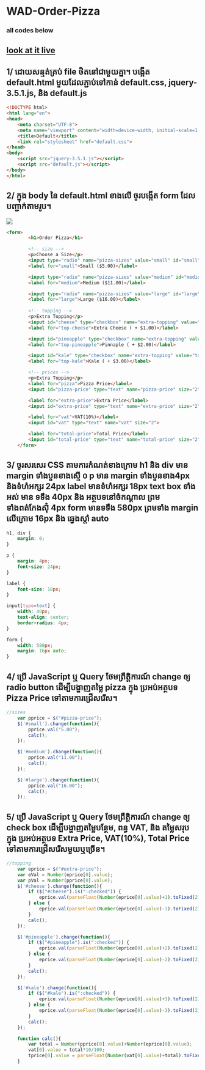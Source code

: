 # WAD-Order-Pizza

### all codes below

## [look at it live](https://captkraken.github.io/WAD-test/)

## 1/ ដោយសន្មត់គ្រប់ file ថិតនៅជាមួយគ្នា។ បង្កើត default.html មួយដែលភ្ជាប់ទៅកាន់ default.css, jquery-3.5.1.js, និង default.js

```html
<!DOCTYPE html>
<html lang="en">
<head>
    <meta charset="UTF-8">
    <meta name="viewport" content="width=device-width, initial-scale=1.0">
    <title>Default</title>
    <link rel="stylesheet" href="default.css">
</head>
<body>
    <script src="jquery-3.5.1.js"></script>
    <script src="default.js"></script>
</body>
</html>
```

## 2/ ក្នុង body នៃ default.html ខាងលើ ចូរបង្កើត form ដែលបញ្ជាក់តាមរូប។

![](https://lists.office.com/Images/2017eaab-53af-49e9-8125-5d60a193d9ad/b71eb69d-6421-4f57-8a86-67009e032ce5/TD4M6T3KR62S0B8G1T28ME7RHY/09c4ca43-6ef8-4c3d-bd04-23f0e015c8cd)

```html
<form>
        <h1>Order Pizza</h1>

        <!-- size -->
        <p>Choose a Size</p>
        <input type="radio" name="pizza-sizes" value="small" id="small" />
        <label for="small">Small ($5.00)</label>

        <input type="radio" name="pizza-sizes" value="medium" id="medium" />
        <label for="medium">Medium ($11.00)</label>

        <input type="radio" name="pizza-sizes" value="large" id="large" checked="checked" />
        <label for="large">Large ($16.00)</label>
        
        <!-- topping -->
        <p>Extra Topping</p>
        <input id="cheese" type="checkbox" name="extra-topping" value="top-cheese" />
        <label for="top-cheese">Extra Cheese ( + $1.00)</label>

        <input id="pineapple" type="checkbox" name="extra-topping" value="top-pineapple" />
        <label for="top-pineapple">Pinnaple ( + $2.00)</label>

        <input id="kale" type="checkbox" name="extra-topping" value="top-kale" />
        <label for="top-kale">Kale ( + $3.00)</label>

        <!-- prices -->
        <p>Extra Topping</p>
        <label for="pizza">Pizza Price</label>
        <input id="pizza-price" type="text" name="pizza-price" size="2" value="10.10">

        <label for="extra-price">Extra Price</label>
        <input id="extra-price" type="text" name="extra-price" size="2">

        <label for="vat">VAT(10%)</label>
        <input id="vat" type="text" name="vat" size="2">

        <label for="total-price">Total Price</label>
        <input id="total-price" type="text" name="total-price" size="2">
    </form>
```
## 3/ ចូរសរសេរ CSS តាមការកំណត់ខាងក្រោម h1 និង div មាន margin ទាំងបួនខាងស្មើ ០ p មាន margin ទាំងបួនខាង4px និងទំហំអក្សរ 24px label មានទំហំអក្សរ 18px text box ទាំងអស់ មាន ទទឹង 40px និង អត្ថបទនៅចំកណ្តាល ព្រមទាំងពត់កែងស៊ុំ 4px form មានទទឹង 580px ព្រមទាំង margin លើក្រោម 16px និង ឆ្វេងស្តាំ auto

```css
h1, div {
    margin: 0;
}

p {
    margin: 4px;
    font-size: 24px;
}

label {
    font-size: 18px;
}

input[type=text] {
    width: 40px;
    text-align: center;
    border-radius: 4px;
}

form {
    width: 580px;
    margin: 16px auto;
}
```
## 4/ ប្រើ JavaScript ឬ Query ថែមព្រឹត្តិការណ៍ change ឲ្យ radio button ដើម្បីបង្ហាញតម្លៃ pizza ក្នុង ប្រអប់អត្ថបទ Pizza Price ទៅតាមការជ្រើសរើស។

```javascript
//sizes
    var pprice = $("#pizza-price");
    $('#small').change(function(){
        pprice.val("5.00");
        calc();
    });

    $('#medium').change(function(){
        pprice.val("11.00");
        calc();
    });

    $('#large').change(function(){
        pprice.val("16.00");
        calc();
    });
```
## 5/ ប្រើ JavaScript ឬ Query ថែមព្រឹត្តិការណ៍ change ឲ្យ check box ដើម្បីបង្ហាញតម្លៃបន្ថែម, ពន្ធ VAT, និង តម្លៃសរុប ក្នុង ប្រអប់អត្ថបទ Extra Price, VAT(10%), Total Price ទៅតាមការជ្រើសរើសមួយឬច្រើន។
```javascript
//topping
    var eprice = $("#extra-price");
    var eVal = Number(eprice[0].value);
    var pVal = Number(pprice[0].value);
    $('#cheese').change(function(){
        if ($("#cheese").is(":checked")) { 
            eprice.val(parseFloat(Number(eprice[0].value)+1).toFixed(2));
        } else { 
            eprice.val(parseFloat(Number(eprice[0].value)-1).toFixed(2));
        }
        calc();
    });

    $('#pineapple').change(function(){
        if ($("#pineapple").is(":checked")) { 
            eprice.val(parseFloat(Number(eprice[0].value)+2).toFixed(2));
        } else { 
            eprice.val(parseFloat(Number(eprice[0].value)-2).toFixed(2));
        }
        calc();
    });

    $('#kale').change(function(){
        if ($("#kale").is(":checked")) { 
            eprice.val(parseFloat(Number(eprice[0].value)+3).toFixed(2));
        } else { 
            eprice.val(parseFloat(Number(eprice[0].value)-3).toFixed(2));
        }
        calc();
    });

    function calc(){
        var total = Number(pprice[0].value)+Number(eprice[0].value);
        vat[0].value = total*10/100;
        tprice[0].value = parseFloat(Number(vat[0].value)+total).toFixed(2);
    }
```
